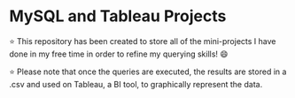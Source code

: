 # MySQL and Tableau Projects
:star: This repository has been created to store all of the mini-projects I have done in my free time in order to refine my querying skills! :smile:
 
:star: Please note that once the queries are executed, the results are stored in a .csv and used on Tableau, a BI tool, to graphically represent the data.
